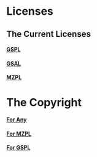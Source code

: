 <!-- Copyright (c) GeoStudios - All Rights Reserved - Under License GSPL. -->
# Licenses

## The Current Licenses

#### [GSPL](./GSPL.rtf)
#### [GSAL](./GSAL.rtf)
#### [MZPL](./MZPL.rtf)

# The Copyright

#### [For Any](./All-COPYRIGHT.txt)
#### [For MZPL](./MZPL-COPYRIGHT.txt)
#### [For GSPL](./GSPL-COPYRIGHT.txt)